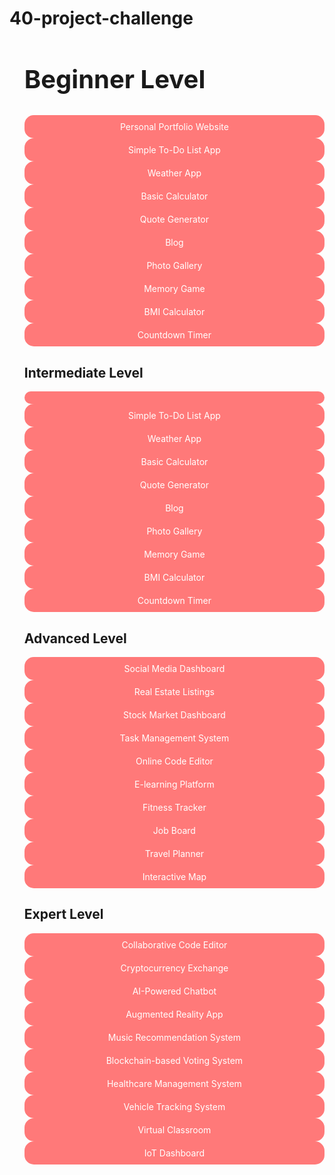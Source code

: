 # 40-project-challenge

<div>
<ul style="list-style: none;">
    <h2 style="font-size: 40px">Beginner Level</h2>
    <li style="background: #ff7979;padding: 10px ; text-align:center;color: #fff; border-radius: 15px;">Personal Portfolio Website</li>
    <li style="background: #ff7979;padding: 10px ; text-align:center;color: #fff; border-radius: 15px;">Simple To-Do List App</li>
    <li style="background: #ff7979;padding: 10px ; text-align:center;color: #fff; border-radius: 15px;">Weather App</li>
    <li style="background: #ff7979;padding: 10px ; text-align:center;color: #fff; border-radius: 15px;">Basic Calculator</li>
    <li style="background: #ff7979;padding: 10px ; text-align:center;color: #fff; border-radius: 15px;">Quote Generator</li>
    <li style="background: #ff7979;padding: 10px ; text-align:center;color: #fff; border-radius: 15px;">Blog</li>
    <li style="background: #ff7979;padding: 10px ; text-align:center;color: #fff; border-radius: 15px;">Photo Gallery</li>
    <li style="background: #ff7979;padding: 10px ; text-align:center;color: #fff; border-radius: 15px;">Memory Game</li>
    <li style="background: #ff7979;padding: 10px ; text-align:center;color: #fff; border-radius: 15px;">BMI Calculator</li>
    <li style="background: #ff7979;padding: 10px ; text-align:center;color: #fff; border-radius: 15px;">Countdown Timer</li>
</ul>

<ul style="list-style: none;">
    <h2>Intermediate Level</h2>
    <li style="background: #ff7979;padding: 10px ; text-align:center;color: #fff; border-radius: 15px;"></li>
    <li style="background: #ff7979;padding: 10px ; text-align:center;color: #fff; border-radius: 15px;">Simple To-Do List App</li>
    <li style="background: #ff7979;padding: 10px ; text-align:center;color: #fff; border-radius: 15px;">Weather App</li>
    <li style="background: #ff7979;padding: 10px ; text-align:center;color: #fff; border-radius: 15px;">Basic Calculator</li>
    <li style="background: #ff7979;padding: 10px ; text-align:center;color: #fff; border-radius: 15px;">Quote Generator</li>
    <li style="background: #ff7979;padding: 10px ; text-align:center;color: #fff; border-radius: 15px;">Blog</li>
    <li style="background: #ff7979;padding: 10px ; text-align:center;color: #fff; border-radius: 15px;">Photo Gallery</li>
    <li style="background: #ff7979;padding: 10px ; text-align:center;color: #fff; border-radius: 15px;">Memory Game</li>
    <li style="background: #ff7979;padding: 10px ; text-align:center;color: #fff; border-radius: 15px;">BMI Calculator</li>
    <li style="background: #ff7979;padding: 10px ; text-align:center;color: #fff; border-radius: 15px;">Countdown Timer</li>
</ul>

<ul style="list-style: none;">
    <h2>Advanced Level</h2>
    <li style="background: #ff7979;padding: 10px ; text-align:center;color: #fff; border-radius: 15px;">Social Media Dashboard</li>
    <li style="background: #ff7979;padding: 10px ; text-align:center;color: #fff; border-radius: 15px;">Real Estate Listings</li>
    <li style="background: #ff7979;padding: 10px ; text-align:center;color: #fff; border-radius: 15px;">Stock Market Dashboard</li>
    <li style="background: #ff7979;padding: 10px ; text-align:center;color: #fff; border-radius: 15px;">Task Management System</li>
    <li style="background: #ff7979;padding: 10px ; text-align:center;color: #fff; border-radius: 15px;">Online Code Editor</li>
    <li style="background: #ff7979;padding: 10px ; text-align:center;color: #fff; border-radius: 15px;">E-learning Platform</li>
    <li style="background: #ff7979;padding: 10px ; text-align:center;color: #fff; border-radius: 15px;">Fitness Tracker</li>
    <li style="background: #ff7979;padding: 10px ; text-align:center;color: #fff; border-radius: 15px;">Job Board</li>
    <li style="background: #ff7979;padding: 10px ; text-align:center;color: #fff; border-radius: 15px;">Travel Planner</li>
    <li style="background: #ff7979;padding: 10px ; text-align:center;color: #fff; border-radius: 15px;">Interactive Map</li>
</ul>

<ul style="list-style: none;">
    <h2>Expert Level</h2>
    <li style="background: #ff7979;padding: 10px ; text-align:center;color: #fff; border-radius: 15px;">Collaborative Code Editor</li>
    <li style="background: #ff7979;padding: 10px ; text-align:center;color: #fff; border-radius: 15px;">Cryptocurrency Exchange</li>
    <li style="background: #ff7979;padding: 10px ; text-align:center;color: #fff; border-radius: 15px;">AI-Powered Chatbot</li>
    <li style="background: #ff7979;padding: 10px ; text-align:center;color: #fff; border-radius: 15px;">Augmented Reality App</li>
    <li style="background: #ff7979;padding: 10px ; text-align:center;color: #fff; border-radius: 15px;">Music Recommendation System</li>
    <li style="background: #ff7979;padding: 10px ; text-align:center;color: #fff; border-radius: 15px;">Blockchain-based Voting System</li>
    <li style="background: #ff7979;padding: 10px ; text-align:center;color: #fff; border-radius: 15px;">Healthcare Management System</li>
    <li style="background: #ff7979;padding: 10px ; text-align:center;color: #fff; border-radius: 15px;">Vehicle Tracking System</li>
    <li style="background: #ff7979;padding: 10px ; text-align:center;color: #fff; border-radius: 15px;">Virtual Classroom</li>
    <li style="background: #ff7979;padding: 10px ; text-align:center;color: #fff; border-radius: 15px;">IoT Dashboard</li>
</ul>

</div>